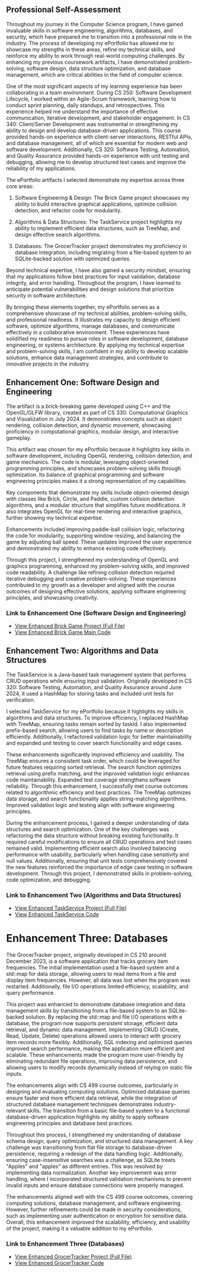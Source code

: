 ## **Professional Self-Assessment**
Throughout my journey in the Computer Science program, I have gained invaluable skills in software engineering, algorithms, databases, and security, which have prepared me to transition into a professional role in the industry. The process of developing my ePortfolio has allowed me to showcase my strengths in these areas, refine my technical skills, and reinforce my ability to work through real-world computing challenges. By enhancing my previous coursework artifacts, I have demonstrated problem-solving, software design, data structure optimization, and database management, which are critical abilities in the field of computer science. 

One of the most significant aspects of my learning experience has been collaborating in a team environment. During CS 250: Software Development Lifecycle, I worked within an Agile-Scrum framework, learning how to conduct sprint planning, daily standups, and retrospectives. This experience helped me understand the importance of effective communication, iterative development, and stakeholder engagement. In CS 340: Client/Server Development was instrumental in strengthening my ability to design and develop database-driven applications. This course provided hands-on experience with client-server interactions, RESTful APIs, and database management, all of which are essential for modern web and software development. Additionally, CS 320: Software Testing, Automation, and Quality Assurance provided hands-on experience with unit testing and debugging, allowing me to develop structured test cases and improve the reliability of my applications. 

The ePortfolio artifacts I selected demonstrate my expertise across three core areas: 

1. Software Engineering & Design: The Brick Game project showcases my ability to build interactive graphical applications, optimize collision detection, and refactor code for modularity. 

2. Algorithms & Data Structures: The TaskService project highlights my ability to implement efficient data structures, such as TreeMap, and design effective search algorithms. 

3. Databases: The GrocerTracker project demonstrates my proficiency in database integration, including migrating from a file-based system to an SQLite-backed solution with optimized queries. 

Beyond technical expertise, I have also gained a security mindset, ensuring that my applications follow best practices for input validation, database integrity, and error handling. Throughout the program, I have learned to anticipate potential vulnerabilities and design solutions that prioritize security in software architecture. 

By bringing these elements together, my ePortfolio serves as a comprehensive showcase of my technical abilities, problem-solving skills, and professional readiness. It illustrates my capacity to design efficient software, optimize algorithms, manage databases, and communicate effectively in a collaborative environment. These experiences have solidified my readiness to pursue roles in software development, database engineering, or systems architecture. By applying my technical expertise and problem-solving skills, I am confident in my ability to develop scalable solutions, enhance data management strategies, and contribute to innovative projects in the industry. 

 

## **Enhancement One: Software Design and Engineering**
The artifact is a brick-breaking game developed using C++ and the OpenGL/GLFW library, created as part of CS 330: Computational Graphics and Visualization in July 2024. It demonstrates concepts such as object rendering, collision detection, and dynamic movement, showcasing proficiency in computational graphics, modular design, and interactive gameplay. 

This artifact was chosen for my ePortfolio because it highlights key skills in software development, including OpenGL rendering, collision detection, and game mechanics. The code is modular, leveraging object-oriented programming principles, and showcases problem-solving skills through optimization. Its balance of graphical programming and software engineering principles makes it a strong representation of my capabilities. 

Key components that demonstrate my skills include object-oriented design with classes like Brick, Circle, and Paddle, custom collision detection algorithms, and a modular structure that simplifies future modifications. It also integrates OpenGL for real-time rendering and interactive graphics, further showing my technical expertise.  

Enhancements included improving paddle-ball collision logic, refactoring the code for modularity, supporting window resizing, and balancing the game by adjusting ball speed. These updates improved the user experience and demonstrated my ability to enhance existing code effectively. 

Through this project, I strengthened my understanding of OpenGL and graphics programming, enhanced my problem-solving skills, and improved code readability. A challenge like refining collision detection required iterative debugging and creative problem-solving. These experiences contributed to my growth as a developer and aligned with the course outcomes of designing effective solutions, applying software engineering principles, and showcasing creativity. 

### **Link to Enhancement One (Software Design and Engineering)**
- [ View Enhanced Brick Game Project (Full File)](https://github.com/jrsuich/CS-499-ePortfolio/tree/0b1b5a7c287cd9f85c2a1dc433ba53f1d7d1e5d8/Enhancement%20One%20Software%20Design%20and%20Engineering)
- [ View Enhanced Brick Game Main Code](https://github.com/jrsuich/CS-499-ePortfolio/blob/7e235051bb75529cb3cabef8967ef46f721a9f32/Enhancement%20One%20Software%20Design%20and%20Engineering/8-2_Assignment%20Post%20Enhancement/Source/MainCode.cpp)

## **Enhancement Two: Algorithms and Data Structures**
The TaskService is a Java-based task management system that performs CRUD operations while ensuring input validation. Originally developed in CS 320: Software Testing, Automation, and Quality Assurance around June 2024, it used a HashMap for storing tasks and included unit tests for verification. 

I selected TaskService for my ePortfolio because it highlights my skills in algorithms and data structures. To improve efficiency, I replaced HashMap with TreeMap, ensuring tasks remain sorted by taskId. I also implemented prefix-based search, allowing users to find tasks by name or description efficiently. Additionally, I refactored validation logic for better maintainability and expanded unit testing to cover search functionality and edge cases. 

These enhancements significantly improved efficiency and usability. The TreeMap ensures a consistent task order, which could be leveraged for future features requiring sorted retrieval. The search function optimizes retrieval using prefix matching, and the improved validation logic enhances code maintainability. Expanded test coverage strengthens software reliability. Through this enhancement, I successfully met course outcomes related to algorithmic efficiency and best practices. The TreeMap optimizes data storage, and search functionality applies string-matching algorithms. Improved validation logic and testing align with software engineering principles. 

During the enhancement process, I gained a deeper understanding of data structures and search optimization. One of the key challenges was refactoring the data structure without breaking existing functionality. It required careful modifications to ensure all CRUD operations and test cases remained valid. Implementing efficient search also involved balancing performance with usability, particularly when handling case sensitivity and null values. Additionally, ensuring that unit tests comprehensively covered the new features reinforced the importance of edge case testing in software development. Through this project, I demonstrated skills in problem-solving, code optimization, and debugging.

### **Link to Enhancement Two (Algorithms and Data Structures)**
- [View Enhanced TaskService Project (Full File)](https://github.com/jrsuich/CS-499-ePortfolio/tree/5d25754b4c93d1db81ff3211094663257bc2756e/Enhancement%20Two%20Algorithms%20and%20Data%20Structure)
- [View Enhanced TaskService Code](https://github.com/jrsuich/CS-499-ePortfolio/blob/5d25754b4c93d1db81ff3211094663257bc2756e/Enhancement%20Two%20Algorithms%20and%20Data%20Structure/taskserviceproject%20enhanced/src/taskserviceproject/TaskService.java)

# **Enhancement Three: Databases**
The GrocerTracker project, originally developed in CS 210 around December 2023, is a software application that tracks grocery item frequencies. The initial implementation used a file-based system and a std::map for data storage, allowing users to read items from a file and display item frequencies. However, all data was lost when the program was restarted. Additionally, file I/O operations limited efficiency, scalability, and query performance. 

This project was enhanced to demonstrate database integration and data management skills by transitioning from a file-based system to an SQLite-backed solution. By replacing the std::map and file I/O operations with a database, the program now supports persistent storage, efficient data retrieval, and dynamic data management. Implementing CRUD (Create, Read, Update, Delete) operations allowed users to interact with grocery item records more flexibly. Additionally, SQL indexing and optimized queries improved search performance, making the application more efficient and scalable. These enhancements made the program more user-friendly by eliminating redundant file operations, improving data persistence, and allowing users to modify records dynamically instead of relying on static file inputs. 

The enhancements align with CS 499 course outcomes, particularly in designing and evaluating computing solutions. Optimized database queries ensure faster and more efficient data retrieval, while the integration of structured database management techniques demonstrates industry-relevant skills. The transition from a basic file-based system to a functional database-driven application highlights my ability to apply software engineering principles and database best practices. 

Throughout this process, I strengthened my understanding of database schema design, query optimization, and structured data management. A key challenge was transitioning from flat file storage to database-driven persistence, requiring a redesign of the data handling logic. Additionally, ensuring case-insensitive searches was a challenge, as SQLite treats "Apples" and "apples" as different entries. This was resolved by implementing data normalization. Another key improvement was error handling, where I incorporated structured validation mechanisms to prevent invalid inputs and ensure database connections were properly managed. 

The enhancements aligned well with the CS 499 course outcomes, covering computing solutions, database management, and software engineering. However, further refinements could be made in security considerations, such as implementing user authentication or encryption for sensitive data. Overall, this enhancement improved the scalability, efficiency, and usability of the project, making it a valuable addition to my ePortfolio. 

### **Link to Enhancement Three (Databases)**
- [ View Enhanced GrocerTracker Project (Full File)](https://github.com/jrsuich/CS-499-ePortfolio/tree/8d69720973cdf84b99b8a01d80bfde82b1027514/Enhancement%20Three%20Databases)
- [ View Enhanced GrocerTracker Code](https://github.com/jrsuich/CS-499-ePortfolio/blob/8d69720973cdf84b99b8a01d80bfde82b1027514/Enhancement%20Three%20Databases/GrocerTrackerEnhanced/GrocerTrackerApp.cpp)
 
